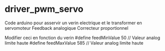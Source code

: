 # driver_pwm_servo
Code arduino pour asservir un verin electrique et le transformer en servomoteur
Feedback analogique
Correcteur proportionnel

Modifier ceci en fonction du verin
#define feedMinValue 50           // Valeur analog limite haute
#define feedMaxValue 585          // Valeur analog limite haute
